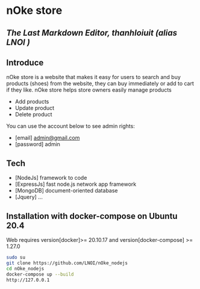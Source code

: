 # nOke store
## _The Last Markdown Editor, thanhloiuit (alias LNOI )_

## Introduce
nOke store is a website that makes it easy for users to search and buy products (shoes) from the website, they can buy immediately or add to cart if they like.
nOke store helps store owners easily manage products
- Add products
- Update product
- Delete product

You can use the account below to see admin rights:
- [email] admin@gmail.com
- [password] admin

## Tech
- [NodeJs] framework to code
- [ExpressJs] fast node.js network app framework
- [MongoDB] document-oriented database
- [Jquery] ...

## Installation with docker-compose on Ubuntu 20.4 

Web requires version[docker]>= 20.10.17 and version[docker-compose] >= 1.27.0
```sh
sudo su
git clone https://github.com/LNOI/nOke_nodejs
cd nOke_nodejs
docker-compose up --build
http://127.0.0.1
```

## 





